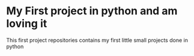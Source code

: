 # My First project in python and am loving it
This first project repositories contains my first little small projects done in python

